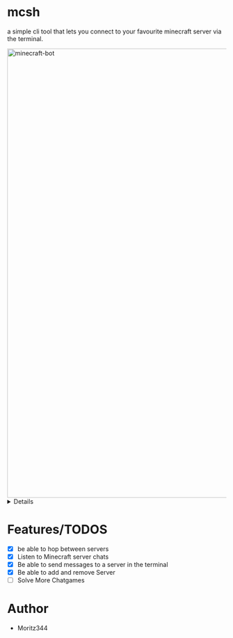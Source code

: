 # mcsh
a simple cli tool that lets you connect to your favourite minecraft server via the terminal.

<img width="1905" height="1033" alt="minecraft-bot" src="https://github.com/user-attachments/assets/1eb8cb00-a973-481b-ae64-68dcfb421187" />


<details>
  
<img width="1911" height="1031" alt="bot_2" src="https://github.com/user-attachments/assets/268625ec-fa12-4adf-8ec0-8c0f992e07b3" />

</details>


# Features/TODOS
- [x] be able to hop between servers 
- [x] Listen to Minecraft server chats
- [x] Be able to send messages to a server in the terminal
- [x] Be able to add and remove Server
- [ ] Solve More Chatgames

# Author
- Moritz344
